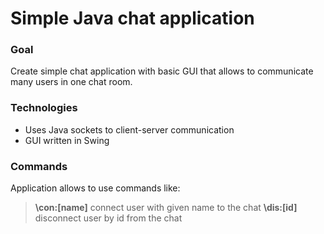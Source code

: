 # Simple Java chat application

### Goal

Create simple chat application with basic GUI that allows to communicate many users in one chat room. 

### Technologies

- Uses Java sockets to client-server communication
- GUI written in Swing

### Commands 

Application allows to use commands like:

> **\con:[name]**   connect user with given name to the chat
   **\dis:[id]**   disconnect user by id from the chat
